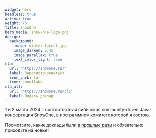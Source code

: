 ```yaml
---
widget: hero
headless: true
active: true
weight: 75
title: SnowOne
hero_media: snow-one-logo.png
design:
  background:
    image: winter-forest.jpg
    image_darken: 0.45
    image_parallax: true
    text_color_light: true
cta:
  url: 'https://snowone.ru/'
  label: Зарегистрироваться
  icon_pack: far
  icon: snowflake
cta_alt:
  url: 'https://snowone.ru/cfp'
  label: Подать доклад
---
```

1 и 2 марта 2024 г. состоится 5-ая сибирская community-driven Java-конференция SnowOne, в программном комитете которой я состою.
<br/>
<br/>
Посмотрите, какие доклады были [в прошлые разы](https://www.youtube.com/playlist?list=PLecWId-JT7S5ZHU65ivWoal29YfDT42Y7) и обязательно приходите на&nbsp;новые!
<br/>
&nbsp;